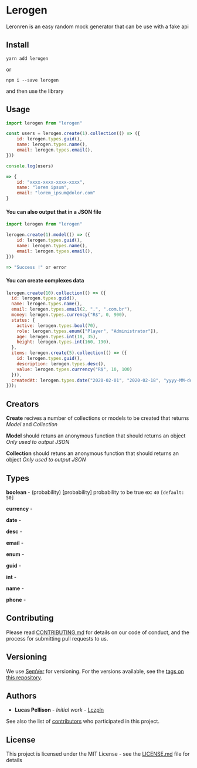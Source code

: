 # Lerogen

Leronren is an easy random mock generator that can be use with a fake api

## Install

```
yarn add lerogen
```

or

```
npm i --save lerogen
```

and then use the library

## Usage

```js
import lerogen from "lerogen"

const users = lerogen.create(1).collection(() => ({
    id: lerogen.types.guid(),
    name: lerogen.types.name(),
    email: lerogen.types.email(),
}))

console.log(users)

=> {
    id: "xxxx-xxxx-xxxx-xxxx",
    name: "lorem ipsum",
    email: "lorem_ipsum@dolor.com"
}
```

#### You can also output that in a JSON file


```js
import lerogen from "lerogen"

lerogen.create(1).model(() => ({
    id: lerogen.types.guid(),
    name: lerogen.types.name(),
    email: lerogen.types.email(),
}))

=> "Success !" or error
```

#### You can create complexes data

```js
lerogen.create(10).collection(() => ({
  id: lerogen.types.guid(),
  name: lerogen.types.name(),
  email: lerogen.types.email(2, ".", ".com.br"),
  money: lerogen.types.currency("R$", 0, 900),
  status: {
    active: lerogen.types.bool(70),
    role: lerogen.types.enum(["Player", "Administrator"]),
    age: lerogen.types.int(18, 35),
    height: lerogen.types.int(160, 190),
  },
  items: lerogen.create(5).collection(() => ({
    id: lerogen.types.guid(),
    description: lerogen.types.desc(),
    value: lerogen.types.currency("R$", 10, 100)
  })),
  createdAt: lerogen.types.date("2020-02-01", "2020-02-18", "yyyy-MM-dd HH:mm")
}));
```

## Creators

**Create** recives a number of collections or models to be created that returns *Model* and *Collection*

**Model** should retuns an anonymous function that should returns an object *Only used to output JSON*

**Collection** should retuns an anonymous function that should returns an object *Only used to output JSON*

## Types

**boolean** - (probability) [probability] probability to be true ex: `40` `[default: 50]`

**currency** -

**date** -

**desc** -

**email** -

**enum** -

**guid** -

**int** -

**name** -

**phone** -

## Contributing

Please read [CONTRIBUTING.md](https://gist.github.com/PurpleBooth/b24679402957c63ec426) for details on our code of conduct, and the process for submitting pull requests to us.

## Versioning

We use [SemVer](http://semver.org/) for versioning. For the versions available, see the [tags on this repository](https://github.com/your/project/tags). 

## Authors

* **Lucas Pellison** - *Initial work* - [Lczpln](https://github.com/lczpln)

See also the list of [contributors](https://github.com/your/project/contributors) who participated in this project.

## License

This project is licensed under the MIT License - see the [LICENSE.md](LICENSE.md) file for details
